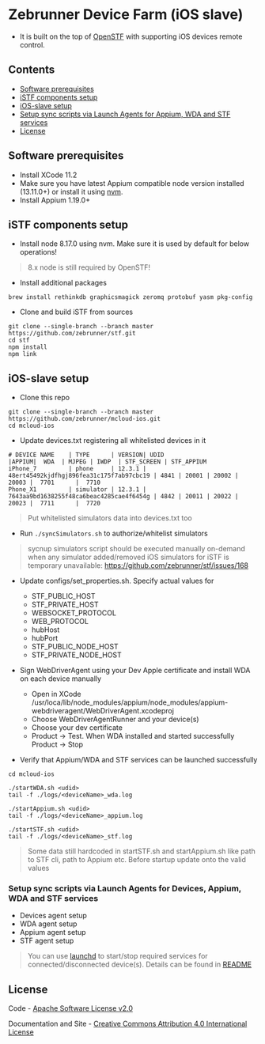 Zebrunner Device Farm (iOS slave)
==================

* It is built on the top of [OpenSTF](https://github.com/openstf) with supporting iOS devices remote control.

## Contents
* [Software prerequisites](#software-prerequisites)
* [iSTF components setup](#istf-components-setup)
* [iOS-slave setup](#ios-slave-setup)
* [Setup sync scripts via Launch Agents for Appium, WDA and STF services](#setup-sync-scripts-via-launch-agents-for-appium-wda-and-stf-services)
* [License](#license)

## Software prerequisites
* Install XCode 11.2
* Make sure you have latest Appium compatible node version installed (13.11.0+) or install it using [nvm](http://npm.github.io/installation-setup-docs/installing/using-a-node-version-manager.html).
* Install Appium 1.19.0+

## iSTF components setup
* Install node 8.17.0 using nvm. Make sure it is used by default for below operations!
> 8.x node is still required by OpenSTF!
* Install additional packages
```
brew install rethinkdb graphicsmagick zeromq protobuf yasm pkg-config
```
* Clone and build iSTF from sources
```
git clone --single-branch --branch master https://github.com/zebrunner/stf.git
cd stf
npm install
npm link
```

## iOS-slave setup
* Clone this repo
```
git clone --single-branch --branch master https://github.com/zebrunner/mcloud-ios.git
cd mcloud-ios
```
* Update devices.txt registering all whitelisted devices in it
```
# DEVICE NAME    | TYPE      | VERSION| UDID                                     |APPIUM|  WDA  | MJPEG | IWDP  | STF_SCREEN | STF_APPIUM 
iPhone_7         | phone     | 12.3.1 | 48ert45492kjdfhgj896fea31c175f7ab97cbc19 | 4841 | 20001 | 20002 | 20003 |  7701      |  7710   
Phone_X1         | simulator | 12.3.1 | 7643aa9bd1638255f48ca6beac4285cae4f6454g | 4842 | 20011 | 20022 | 20023 |  7711      |  7720   
```
> Put whitelisted simulators data into devices.txt too

* Run `./syncSimulators.sh` to authorize/whitelist simulators
> sycnup simulators script should be executed manually on-demand when any simulator added/removed
> iOS simulators for iSTF is temporary unavailable: https://github.com/zebrunner/stf/issues/168

* Update configs/set_properties.sh. Specify actual values for 
  * STF_PUBLIC_HOST
  * STF_PRIVATE_HOST
  * WEBSOCKET_PROTOCOL
  * WEB_PROTOCOL
  * hubHost
  * hubPort
  * STF_PUBLIC_NODE_HOST
  * STF_PRIVATE_NODE_HOST

* Sign WebDriverAgent using your Dev Apple certificate and install WDA on each device manually
  * Open in XCode /usr/loca/lib/node_modules/appium/node_modules/appium-webdriveragent/WebDriverAgent.xcodeproj
  * Choose WebDriverAgentRunner and your device(s) 
  * Choose your dev certificate
  * Product -> Test. When WDA installed and started successfully Product -> Stop

* Verify that Appium/WDA and STF services can be launched successfully
```
cd mcloud-ios

./startWDA.sh <udid>
tail -f ./logs/<deviceName>_wda.log

./startAppium.sh <udid>
tail -f ./logs/<deviceName>_appium.log

./startSTF.sh <udid>
tail -f ./logs/<deviceName>_stf.log
```  

> Some data still hardcoded in startSTF.sh and startAppium.sh like path to STF cli, path to Appium etc. Before startup update onto the valid values

### Setup sync scripts via Launch Agents for Devices, Appium, WDA and STF services
  * Devices agent setup
  * WDA agent setup
  * Appium agent setup
  * STF agent setup
  
> You can use [launchd](https://www.launchd.info/) to start/stop required services for connected/disconnected device(s). Details can be found in [README](https://github.com/zebrunner/mcloud-ios/blob/master/LaunchAgents/README.txt)

## License
Code - [Apache Software License v2.0](http://www.apache.org/licenses/LICENSE-2.0)

Documentation and Site - [Creative Commons Attribution 4.0 International License](http://creativecommons.org/licenses/by/4.0/deed.en_US)
